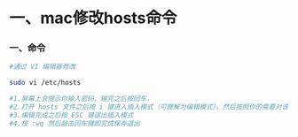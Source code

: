 # 一、mac修改hosts命令

### 一、命令

```bash
#通过 VI 编辑器修改

sudo vi /etc/hosts

#1.屏幕上会提示你输入密码，输完之后按回车，
#2.打开 hosts 文件之后按 i 键进入插入模式（可理解为编辑模式），然后按照你的需要对该文件进行编辑
#3.编辑完成之后按 ESC 键退出插入模式
#4.按 :wq 然后敲击回车键即完成保存退出
```
